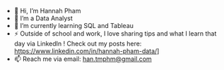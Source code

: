 - 👋 Hi, I’m Hannah Pham
- 👀 I’m a Data Analyst
- 🌱 I’m currently learning SQL and Tableau
- ⚡ Outside of school and work, I love sharing tips and what I learn that day via LinkedIn ! 
    Check out my posts here: https://www.linkedin.com/in/hannah-pham-data/]
- 📫 Reach me via email:  han.tmphm@gmail.com

<!---
hannahmypham/hannahmypham is a ✨ special ✨ repository because its `README.md` (this file) appears on your GitHub profile.
You can click the Preview link to take a look at your changes.
--->
